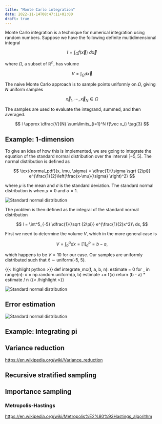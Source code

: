 ```yaml
---
title: "Monte Carlo integration"
date: 2022-11-14T08:47:11+01:00
draft: true
---
```


Monte Carlo integration is a technique for numerical integration using random numbers.
Suppose we have the following definite multidimensional integral

$$
I = \int_\Omega f(\vec x)\ d \vec{x} \tag{1}
$$

where $\Omega$, a subset of $\mathbb {R}^n$, has volume

$$
V = \int_\Omega d \vec x \tag{2}
$$

The naive Monte Carlo approach is to sample points uniformly on $\Omega$, giving $N$ uniform samples

$$
\vec x_1, \cdots, \vec x_N \in \Omega
$$

The samples are used to evaluate the integrand, summed, and then averaged.

$$
I \approx \dfrac{V}{N} \sum\limits_{i=1}^N f(\vec x_i)  \tag{3}
$$

## Example: 1-dimension

To give an idea of how this is implemented, we are going to integrate the equation of the standard normal distribution over the interval $[-5, 5]$. The normal distribution is defined as 

$$
\text{normal_pdf}(x, \mu, \sigma) = \dfrac{1}{\sigma \sqrt {2\pi}} e^{\frac{1}{2}\left(\frac{x-\mu}{\sigma} \right)^2}
$$

where $\mu$ is the mean and $\sigma$ is the standard deviation. The standard normal distribution is when $\mu = 0$ and $\sigma = 1$. 

<img title="Standard normal distribution" src="/std_normal.png" style="max-width: 26rem;" />

The problem is then defined as the integral of the standard normal distribution

$$
I = \int^5_{-5} \dfrac{1}{\sqrt {2\pi}} e^{\frac{1}{2}x^2}\ dx,
$$


First we need to determine the volume $V$, which in the more general case is 

$$
V = \int^a_b dx = \left[1\right]^b_a = b - a,
$$

which happens to be $V=10$ for our case.
Our samples are uniformly distributed such that $\bar x \sim \text{uniform(-5, 5)}$.



{{< highlight python >}}
def integrate_mc(f, a, b, n):
    estimate = 0
    for _ in range(n):
        x = np.random.uniform(a, b)
        estimate += f(x)
    return (b - a) * estimate / n
{{< /highlight >}}

<img title="Standard normal distribution" src="/std_normal_estimated.png" style="max-width: 26rem;" />

## Error estimation

<img title="Standard normal distribution" src="/std_normal_error.png" style="max-width: 26rem;" />

## Example: Integrating pi

## Variance reduction

https://en.wikipedia.org/wiki/Variance_reduction

## Recursive stratified sampling

## Importance sampling

### Metropolis-Hastings

https://en.wikipedia.org/wiki/Metropolis%E2%80%93Hastings_algorithm


